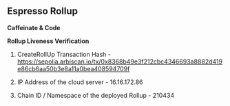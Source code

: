 ## Espresso Rollup

**Caffeinate & Code**

**Rollup Liveness Verification**

1. CreateRollUp Transaction Hash - https://sepolia.arbiscan.io/tx/0x8368b49e3f212cbc4346693a8882d419e86cb6aa50b3e8a11a0bea408594709f

2. IP Address of the cloud server - 16.16.172.86

3. Chain ID / Namespace of the deployed Rollup - 210434
